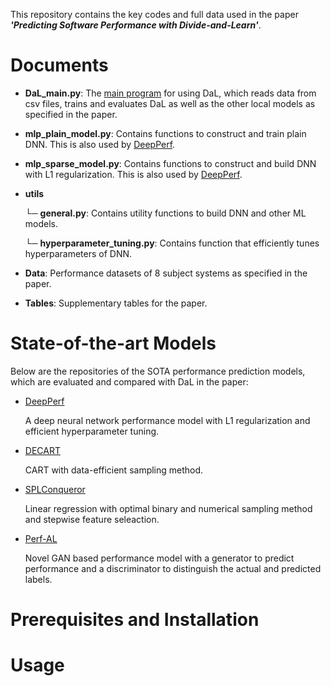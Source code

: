 This repository contains the key codes and full data used in the paper **_'Predicting Software Performance with Divide-and-Learn'_**.

# Documents

- **DaL_main.py**: 
The <u>main program</u> for using DaL, which reads data from csv files, trains and evaluates DaL as well as the other local models as specified in the paper.

- **mlp_plain_model.py**:
Contains functions to construct and train plain DNN. This is also used by [DeepPerf](https://github.com/DeepPerf/DeepPerf).
    
- **mlp_sparse_model.py**:
Contains functions to construct and build DNN with L1 regularization. This is also used by [DeepPerf](https://github.com/DeepPerf/DeepPerf).

- **utils**

    └─ **general.py**:
    Contains utility functions to build DNN and other ML models.
    
    └─ **hyperparameter_tuning.py**:
    Contains function that efficiently tunes hyperparameters of DNN.
    

- **Data**:
Performance datasets of 8 subject systems as specified in the paper.

- **Tables**:
Supplementary tables for the paper.

# State-of-the-art Models
Below are the repositories of the SOTA performance prediction models, which are evaluated and compared with DaL in the paper:

- [DeepPerf](https://github.com/DeepPerf/DeepPerf)

    A deep neural network performance model with L1 regularization and efficient hyperparameter tuning.

- [DECART](https://github.com/jmguo/DECART)

    CART with data-efficient sampling method.

- [SPLConqueror](https://github.com/se-sic/SPLConqueror)

    Linear regression with optimal binary and numerical sampling method and stepwise feature seleaction.

- [Perf-AL](https://github.com/GANPerf/GANPerf)

    Novel GAN based performance model with a generator to predict performance and a discriminator to distinguish the actual and predicted labels.

# Prerequisites and Installation

# Usage
